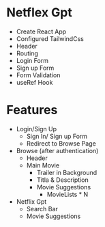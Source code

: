# Netflex Gpt

- Create React App
- Configured TailwindCss
- Header
- Routing
- Login Form
- Sign up Form
- Form Validation
- useRef Hook





# Features
- Login/Sign Up
    - Sign In/ Sign up Form
    - Redirect to Browse Page
- Browse (after authentication)
    - Header
    - Main Movie
        - Trailer in Background
        - Titla & Description
        - Movie Suggestions
            - MovieLists * N
- Netflix Gpt
    - Search Bar
    - Movie Suggestions